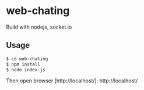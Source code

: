 # web-chating
Build with nodejs, socket.io

## Usage
```sh
$ cd web-chating
$ npm install
$ node index.js
```

Then open browser [http://localhost/]: http://localhost/
